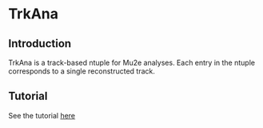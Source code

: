 # TrkAna

## Introduction

TrkAna is a track-based ntuple for Mu2e analyses. Each entry in the ntuple corresponds to a single reconstructed track. 

## Tutorial

See the tutorial [here](tutorial/README.md)
